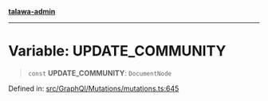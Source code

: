 [**talawa-admin**](../../../../README.md)

***

# Variable: UPDATE\_COMMUNITY

> `const` **UPDATE\_COMMUNITY**: `DocumentNode`

Defined in: [src/GraphQl/Mutations/mutations.ts:645](https://github.com/MayankJha014/talawa-admin/blob/0dd35cc200a4ed7562fa81ab87ec9b2a6facd18b/src/GraphQl/Mutations/mutations.ts#L645)
